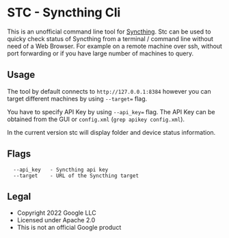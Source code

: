 # STC - Syncthing Cli

This is an unofficial command line tool for [Syncthing](https://syncthing.net/).
Stc can be used to quicky check status of Syncthing from a terminal / command line
without need of a Web Browser. For example on a remote machine over ssh, without port
forwarding or if you have large number of machines to query.

## Usage

The tool by default connects to `http://127.0.0.1:8384` however you can target
different machines by using `--target=` flag.

You have to specify API Key by using `--api_key=` flag. The API Key can
be obtained from the GUI or `config.xml` (`grep apikey config.xml`).

In the current version stc will display folder and device status information.

## Flags

```text
  --api_key   - Syncthing api key
  --target    - URL of the Syncthing target
```

## Legal

* Copyright 2022 Google LLC
* Licensed under Apache 2.0
* This is not an official Google product
